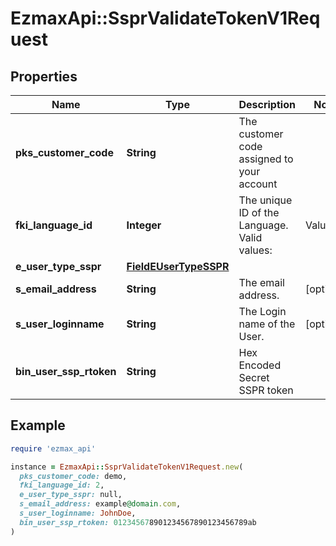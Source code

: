 # EzmaxApi::SsprValidateTokenV1Request

## Properties

| Name | Type | Description | Notes |
| ---- | ---- | ----------- | ----- |
| **pks_customer_code** | **String** | The customer code assigned to your account |  |
| **fki_language_id** | **Integer** | The unique ID of the Language.  Valid values:  |Value|Description| |-|-| |1|French| |2|English| |  |
| **e_user_type_sspr** | [**FieldEUserTypeSSPR**](FieldEUserTypeSSPR.md) |  |  |
| **s_email_address** | **String** | The email address. | [optional] |
| **s_user_loginname** | **String** | The Login name of the User. | [optional] |
| **bin_user_ssp_rtoken** | **String** | Hex Encoded Secret SSPR token |  |

## Example

```ruby
require 'ezmax_api'

instance = EzmaxApi::SsprValidateTokenV1Request.new(
  pks_customer_code: demo,
  fki_language_id: 2,
  e_user_type_sspr: null,
  s_email_address: example@domain.com,
  s_user_loginname: JohnDoe,
  bin_user_ssp_rtoken: 012345678901234567890123456789ab
)
```

